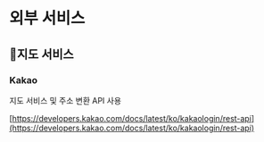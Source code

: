 # 외부 서비스

## 📍지도 서비스

### Kakao

지도 서비스 및 주소 변환 API 사용

[https://developers.kakao.com/docs/latest/ko/kakaologin/rest-api](https://developers.kakao.com/docs/latest/ko/kakaologin/rest-api)
